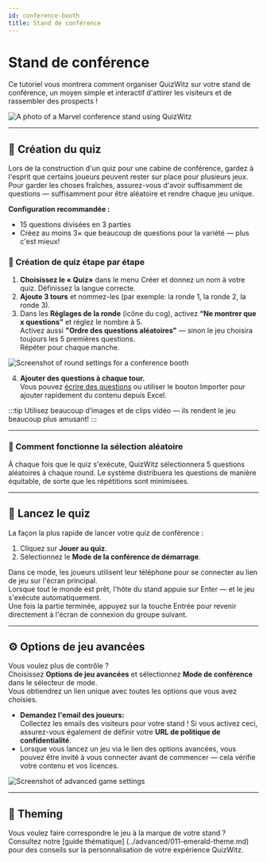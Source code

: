 ```yaml
---
id: conference-booth
title: Stand de conférence
---
```


# Stand de conférence

Ce tutoriel vous montrera comment organiser QuizWitz sur votre stand de conférence, un moyen simple et interactif d'attirer les visiteurs et de rassembler des prospects !

![A photo of a Marvel conference stand using QuizWitz](/images/photos/marvel.jpg)

---

## 📝 Création du quiz

Lors de la construction d'un quiz pour une cabine de conférence, gardez à l'esprit que certains joueurs peuvent rester sur place pour plusieurs jeux.\
Pour garder les choses fraîches, assurez-vous d'avoir suffisamment de questions — suffisamment pour être aléatoire et rendre chaque jeu unique.

**Configuration recommandée :**

- 15 questions divisées en 3 parties
- Créez au moins 3× que beaucoup de questions pour la variété — plus c'est mieux!

### 🎲 Création de quiz étape par étape

1. **Choisissez le « Quiz»** dans le menu Créer et donnez un nom à votre quiz. Définissez la langue correcte.
2. **Ajoute 3 tours** et nommez-les (par exemple: la ronde 1, la ronde 2, la ronde 3).
3. Dans les **Réglages de la ronde** (icône du cog), activez **“Ne montrer que x questions”** et réglez le nombre à 5.\
  Activez aussi **"Ordre des questions aléatoires"** — sinon le jeu choisira toujours les 5 premières questions.\
  Répéter pour chaque manche.

![Screenshot of round settings for a conference booth](/images/tutorials/conference/round_settings.png)

4. **Ajouter des questions à chaque tour.**\
  Vous pouvez [écrire des questions](../editor/005-writing-questions.md) ou utiliser le bouton Importer pour ajouter rapidement du contenu depuis Excel.

:::tip
Utilisez beaucoup d’images et de clips vidéo — ils rendent le jeu beaucoup plus amusant!
:::

---

### 🔀 Comment fonctionne la sélection aléatoire

À chaque fois que le quiz s'exécute, QuizWitz sélectionnera 5 questions aléatoires à chaque round. Le système distribuera les questions de manière équitable, de sorte que les répétitions sont minimisées.

---

## 🚀 Lancez le quiz

La façon la plus rapide de lancer votre quiz de conférence :

1. Cliquez sur **Jouer au quiz**.
2. Sélectionnez le **Mode de la conférence de démarrage**.

Dans ce mode, les joueurs utilisent leur téléphone pour se connecter au lien de jeu sur l'écran principal.\
Lorsque tout le monde est prêt, l'hôte du stand appuie sur Enter — et le jeu s'exécute automatiquement.\
Une fois la partie terminée, appuyez sur la touche Entrée pour revenir directement à l'écran de connexion du groupe suivant.

---

## ⚙️ Options de jeu avancées

Vous voulez plus de contrôle ?\
Choisissez **Options de jeu avancées** et sélectionnez **Mode de conférence** dans le sélecteur de mode.\
Vous obtiendrez un lien unique avec toutes les options que vous avez choisies.

- **Demandez l'email des joueurs:**\
  Collectez les emails des visiteurs pour votre stand ! Si vous activez ceci, assurez-vous également de définir votre **URL de politique de confidentialité**.
- Lorsque vous lancez un jeu via le lien des options avancées, vous pouvez être invité à vous connecter avant de commencer — cela vérifie votre contenu et vos licences.

![Screenshot of advanced game settings](/images/tutorials/conference/advanced_game_settings.png)

---

## 🎨 Theming

Vous voulez faire correspondre le jeu à la marque de votre stand ?\
Consultez notre [guide thématique] (../advanced/011-emerald-theme.md) pour des conseils sur la personnalisation de votre expérience QuizWitz.
